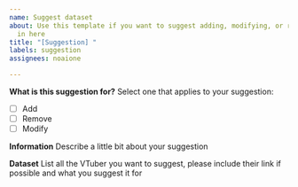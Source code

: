 ```yaml
---
name: Suggest dataset
about: Use this template if you want to suggest adding, modifying, or removing a dataset
  in here
title: "[Suggestion] "
labels: suggestion
assignees: noaione

---
```


**What is this suggestion for?**
Select one that applies to your suggestion:
- [ ] Add
- [ ] Remove
- [ ] Modify

**Information**
Describe a little bit about your suggestion

**Dataset**
List all the VTuber you want to suggest, please include their link if possible and what you suggest it for

<!--
Example:
- VTuber name
	- YT: https://youtube.com/channel/abcd
	- For removal
-->
